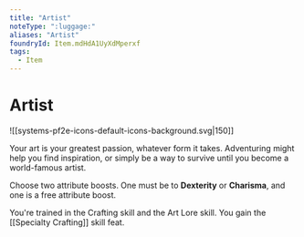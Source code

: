 ```yaml
---
title: "Artist"
noteType: ":luggage:"
aliases: "Artist"
foundryId: Item.mdHdA1UyXdMperxf
tags:
  - Item
---
```


# Artist
![[systems-pf2e-icons-default-icons-background.svg|150]]

Your art is your greatest passion, whatever form it takes. Adventuring might help you find inspiration, or simply be a way to survive until you become a world-famous artist.

Choose two attribute boosts. One must be to **Dexterity** or **Charisma**, and one is a free attribute boost.

You're trained in the Crafting skill and the Art Lore skill. You gain the [[Specialty Crafting]] skill feat.
